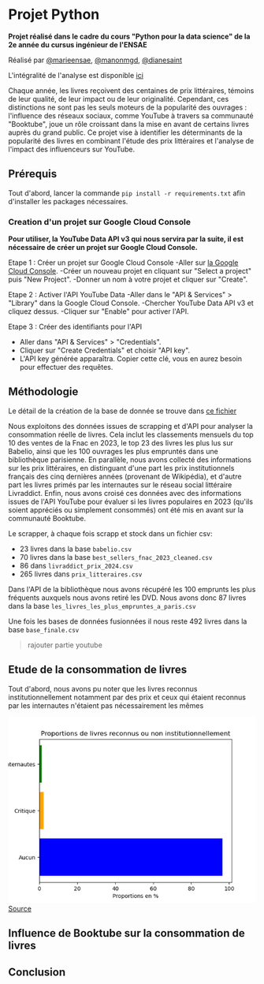 # Projet Python

**Projet réalisé dans le cadre du cours "Python pour la data science" de la 2e année du cursus ingénieur de l'ENSAE**

Réalisé par [@marieensae](https://github.com/marieensae), [@manonmgd](https://github.com/manonmgd), [@dianesaint](https://github.com/dianesaint)

L'intégralité de l'analyse est disponible [ici](https://github.com/manonmgd/pythonds_MM_MM_DS/blob/main/analyse_de_donn%C3%A9es.ipynb)

Chaque année, les livres reçoivent des centaines de prix littéraires, témoins de leur qualité, de leur impact ou de leur originalité. Cependant, ces distinctions ne sont pas les seuls moteurs de la popularité des ouvrages : l'influence des réseaux sociaux, comme YouTube à travers sa communauté "Booktube", joue un rôle croissant dans la mise en avant de certains livres auprès du grand public. Ce projet vise à identifier les déterminants de la popularité des livres en combinant l'étude des prix littéraires et l'analyse de l'impact des influenceurs sur YouTube.

## Prérequis

Tout d'abord, lancer la commande `pip install -r requirements.txt` afin d'installer les packages nécessaires. 

### Creation d'un projet sur Google Cloud Console

**Pour utiliser, la YouTube Data API v3 qui nous servira par la suite, il est nécessaire de créer un projet sur Google Cloud Console.**

Etape 1 : Créer un projet sur Google Cloud Console
-Aller sur [la Google Cloud Console](https://console.cloud.google.com).
-Créer un nouveau projet en cliquant sur "Select a project" puis "New Project".
-Donner un nom à votre projet et cliquer sur "Create".

Etape 2 : Activer l'API YouTube Data
-Aller dans le "API & Services" > "Library" dans la Google Cloud Console.
-Chercher YouTube Data API v3 et cliquez dessus.
-Cliquer sur "Enable" pour activer l'API.

Etape 3 : Créer des identifiants pour l'API
- Aller dans "API & Services" > "Credentials".
- Cliquer sur "Create Credentials" et choisir "API key".
- L'API key générée apparaîtra. Copier cette clé, vous en aurez besoin pour effectuer des requêtes.


## Méthodologie 

Le détail de la création de la base de donnée se trouve dans [ce fichier](https://github.com/manonmgd/pythonds_MM_MM_DS/blob/main/cr%C3%A9ation_base.ipynb)

Nous exploitons des données issues de scrapping et d'API pour analyser la consommation réelle de livres. Cela inclut les  classements mensuels du top 10 des ventes de la Fnac en 2023, le top 23 des livres les plus lus sur Babelio, ainsi que les 100 ouvrages les plus empruntés dans une bibliothèque parisienne. En parallèle, nous avons collecté des informations sur les prix littéraires, en distinguant d'une part les prix institutionnels français des cinq dernières années (provenant de Wikipédia), et d'autre part les livres primés par les internautes sur le réseau social littéraire Livraddict. Enfin, nous avons croisé ces données avec des informations issues de l'API YouTube pour évaluer si les livres populaires en 2023 (qu'ils soient appréciés ou simplement consommés) ont été mis en avant sur la communauté Booktube.

Le scrapper, à chaque fois scrapp et stock dans un fichier csv:
- 23 livres dans la base `babelio.csv`
- 70 livres dans la base `best_sellers_fnac_2023_cleaned.csv`
- 86 dans `livraddict_prix_2024.csv`
- 265 livres dans `prix_litteraires.csv`

Dans l'API de la bibliothèque nous avons récupéré les 100 emprunts les plus fréquents auxquels nous avons retiré les DVD. Nous avons donc 87 livres dans la base `les_livres_les_plus_empruntes_a_paris.csv`

Une fois les bases de données fusionnées il nous reste 492 livres dans la base `base_finale.csv`

> rajouter partie youtube

## Etude de la consommation de livres

Tout d'abord, nous avons pu noter que les livres reconnus institutionnellement notamment par des prix et ceux qui étaient reconnus par les internautes n'étaient pas nécessairement les mêmes 

   ![image](reco_institutionnelle.png)   
   [Source](https://github.com/manonmgd/pythonds_MM_MM_DS/blob/main/analyse_de_donn%C3%A9es.ipynb)


## Influence de Booktube sur la consommation de livres

## Conclusion

